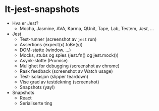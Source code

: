 # lt-jest-snapshots

* Hva er Jest?
   * Mocha, Jasmine, AVA, Karma, QUnit, Tape, Lab, Testem, *Jest*, ...
* Jest
   * Test-runner (screenshot av `jest` run)
   * Assertions (expect(x).toBe(y))
   * DOM-støtte (window. ...)
   * Mocks, stubs og spies (jest.fn() og jest.mock())
   * Asynk-støtte (Promise)
   * Mulighet for debugging (screenshot av chrome)
   * Rask feedback (screenshot av Watch usage)
   * Test-isolasjon (slipper teardown)
   * Vise grad av testdekning (screenshot)
   * Snapshots (yay!)
* Snapshots
    * React
    * Serialiserte ting

